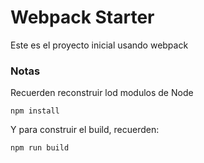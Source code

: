 # Webpack Starter
Este es el proyecto inicial usando webpack

### Notas
Recuerden reconstruir lod modulos de Node

```
npm install
```

Y para construir el build, recuerden:
```
npm run build
```